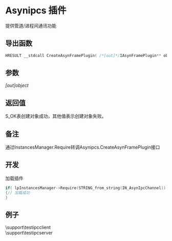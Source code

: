 # Asynipcs 插件  

提供管道/进程间通讯功能  

## 导出函数  
```c++  
HRESULT __stdcall CreateAsynFramePlugin( /*[out]*/IAsynFramePlugin** object )    
```  

## 参数
*[out]object*  

## 返回值
S_OK表创建对象成功，其他值表示创建对象失败。  

## 备注
通过InstancesManager.Require转调Asynipcs.CreateAsynFramePlugin接口  

## 开发  
加载插件
```c++  
if( lpInstancesManager->Require(STRING_from_string(IN_AsynIpcChannel)) == S_OK )
{// 加载成功
}
```  

## 例子  
\support\testipcclient  
\support\testipcserver  